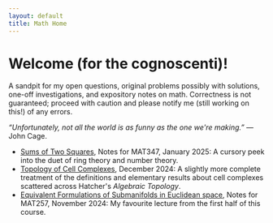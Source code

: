 ```yaml
---
layout: default
title: Math Home
---
```


# Welcome (for the cognoscenti)!
<p class="introduction">A sandpit for my open questions, 
original problems possibly with solutions, one-off 
investigations, and expository notes on math. 
Correctness is not guaranteed; proceed with caution and 
please notify me (still working on this!) of any errors.</p>

<p class="introduction"><i>&ldquo;Unfortunately, not all the world is as funny as the one we're making.&rdquo;</i> — John Cage.</p>

<ul>
    <li>
        <a href="/assets/files/sum-of-two-squares.pdf" class="pdf-link" target="_blank">Sums of Two Squares</a>, Notes for MAT347, January 2025: A cursory peek into the duet of ring theory and number theory.
    </li>
    <li>
        <a href="/assets/files/cell-complexes.pdf" class="pdf-link" target="_blank">Topology of Cell Complexes</a>, December 2024: A slightly more complete treatment of the definitions and elementary results about cell complexes scattered across Hatcher's <i>Algebraic Topology</i>.
    </li>
    <li>
        <a href="/assets/files/submanifolds.pdf" class="pdf-link" target="_blank">Equivalent Formulations of Submanifolds in Euclidean space</a>, Notes for MAT257, November 2024: My favourite lecture from the first half of this course.
    </li>
</ul>
